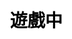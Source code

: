 ---
title: 遊戲中
layout: guess_who_win_animal/play
description: 猜猜誰會贏 - 遊戲頁面.
js: ["js/game/guess_who_win_animal/parameter.js", "js/game/guess_who_win_animal/play.js"]
css: ["css/game/guess_who_win_animal/guess_who_win_animal.css"]
---